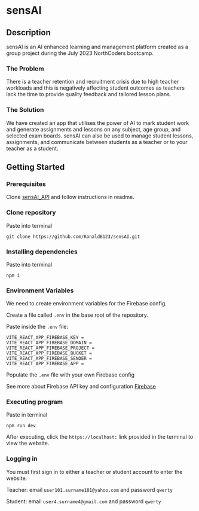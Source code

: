 # sensAI
## Description
sensAI is an AI enhanced learning and management platform created as a group project during the July 2023 NorthCoders bootcamp.

### The Problem
There is a teacher retention and recruitment crisis due to high teacher workloads and this is negatively affecting student outcomes as teachers lack the time to provide quality feedback and tailored lesson plans.

### The Solution
We have created an app that utilises the power of AI to mark student work and generate assignments and lessons  on any subject, age group, and selected exam boards. sensAI can also be used to manage student lessons, assignments, and communicate between students as a teacher or to your teacher as a student. 

## Getting Started

### Prerequisites
Clone [sensAI_API]("https://github.com/RonaldB123/sensAI_API") and follow instructions in readme.

### Clone repository

Paste into terminal

```
git clone https://github.com/RonaldB123/sensAI.git
```

### Installing dependencies

Paste into terminal

```
npm i
```

### Environment Variables

We need to create environment variables for the Firebase config.

Create a file called `.env` in the base root of the repository.

Paste inside the `.env` file:
```
VITE_REACT_APP_FIREBASE_KEY = 
VITE_REACT_APP_FIREBASE_DOMAIN = 
VITE_REACT_APP_FIREBASE_PROJECT = 
VITE_REACT_APP_FIREBASE_BUCKET = 
VITE_REACT_APP_FIREBASE_SENDER = 
VITE_REACT_APP_FIREBASE_APP = 
```

Populate the `.env` file with your own Firebase config

See more about Firebase API key and configuration [Firebase]("https://firebase.google.com/docs/projects/api-keys#:~:text=Creating%20API%20keys,-A%20Firebase%20project&text=Firebase%20automatically%20creates%20API%20keys,App%20%3E%20Android%20key%20auto%2Dcreated")

### Executing program

Paste in terminal

```
npm run dev
```

After executing, click the `https://localhost:` link provided in the terminal to view the website.

### Logging in

You must first sign in to either a teacher or student account to enter the website.

Teacher: email `user101.surname101@yahoo.com` and password `qwerty`

Student: email `user4.surname4@gmail.com` and password `qwerty`


